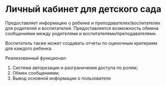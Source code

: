 # Личный кабинет для детского сада
Предоставляет информацию о ребенке и преподавателях/воспитателях для родителей и воспитателей.
Предоставляется возможность обмена сообщениями между родителями и воспитателями/преподавателями.

Воспитатель также может создавать отчеты по оценочным критериям для каждого ребенка.

Реализованный функционал:

1. Система авторизации и разграничения доступа по ролям;
2. Обмен сообщениями;
3. Вывод основной информации о пользователе	